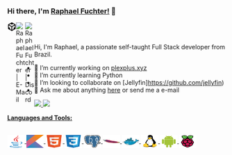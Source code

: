 ### Hi there, I'm [Raphael Fuchter!](https://github.com/raphaelfuchter/) 👋

<a href="https://www.linkedin.com/in/raphael-fuchter-13b483bb/">
  <img align="left" alt="Raphael Fuchter | LinkedIn" width="20px" src="https://raw.githubusercontent.com/anuraghazra/anuraghazra/master/assets/codesandbox.svg" />
</a>
<a href="mailto:raphael.fuchter@gmail.com">
  <img align="left" alt="Raphael Fuchter | E-Mail" width="21px" src="https://raw.githubusercontent.com/anuraghazra/anuraghazra/master/assets/twitter.svg" />
</a>
<a href="https://discordapp.com/users/311140686651195402">
  <img align="left" alt="Raphael Fuchter | Discord" width="21px" src="https://raw.githubusercontent.com/anuraghazra/anuraghazra/master/assets/discord-round.svg" />
</a>

<br />
<br />

Hi, I'm Raphael, a passionate self-taught Full Stack developer from Brazil.

- 🔭 I’m currently working on [plexplus.xyz](http://plexplus.xyz)
- 🌱 I’m currently learning Python
- 👯 I’m looking to collaborate on [Jellyfin]https://github.com/jellyfin)
- 💬 Ask me about anything [here](https://github.com/raphaelfuchter/raphaelfuchter/issues) or send me a e-mail

<div>
    <a href="https://github.com/raphaelfuchter">
    <img height="180em" src="https://github-readme-stats.vercel.app/api?username=raphaelfuchter&show_icons=true&theme=dracula&include_all_commits=true&count_private=true"/>
    <img height="180em" src="https://github-readme-stats.vercel.app/api/top-langs/?username=raphaelfuchter&layout=compact&langs_count=7&theme=dracula"/>
</div>

**Languages and Tools:**  
 
<div style="display: inline_block"><br>
    <img align="center" alt="Rf-java" height="30" width="40" src="https://raw.githubusercontent.com/devicons/devicon/master/icons/java/java-original.svg">
    <img align="center" alt="Rf-kotlin" height="30" width="40" src="https://raw.githubusercontent.com/devicons/devicon/master/icons/kotlin/kotlin-original.svg">    
    <img align="center" alt="Rf-HTML" height="30" width="40" src="https://raw.githubusercontent.com/devicons/devicon/master/icons/html5/html5-original.svg">
    <img align="center" alt="Rf-CSS" height="30" width="40" src="https://raw.githubusercontent.com/devicons/devicon/master/icons/css3/css3-original.svg">
    <img align="center" alt="Rf-postgresql" height="30" width="40" src="https://raw.githubusercontent.com/devicons/devicon/master/icons/postgresql/postgresql-original.svg">
    <img align="center" alt="Rf-apache" height="30" width="40" src="https://raw.githubusercontent.com/devicons/devicon/master/icons/apache/apache-original.svg">  
    <img align="center" alt="Rf-docker" height="30" width="40" src="https://raw.githubusercontent.com/devicons/devicon/master/icons/docker/docker-original.svg">
    <img align="center" alt="Rf-linux" height="30" width="40" src="https://raw.githubusercontent.com/devicons/devicon/master/icons/linux/linux-original.svg">
    <img align="center" alt="Rf-android" height="30" width="40" src="https://raw.githubusercontent.com/devicons/devicon/master/icons/android/android-original.svg">
    <img align="center" alt="Rf-raspberrypi" height="30" width="40" src="https://raw.githubusercontent.com/devicons/devicon/master/icons/raspberrypi/raspberrypi-original.svg">   
</div>
  
  ##
  
